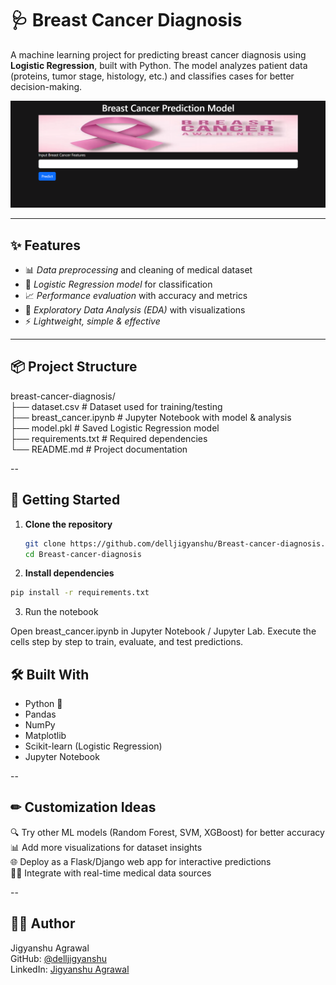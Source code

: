 # 🩺 Breast Cancer Diagnosis  

A machine learning project for predicting breast cancer diagnosis using **Logistic Regression**, built with Python. The model analyzes patient data (proteins, tumor stage, histology, etc.) and classifies cases for better decision-making.  

![Screenshot](screenshot.png)  

---

## ✨ Features  

- 📊 *Data preprocessing* and cleaning of medical dataset  <br/>
- 🤖 *Logistic Regression model* for classification  <br/>
- 📈 *Performance evaluation* with accuracy and metrics  <br/>
- 🧪 *Exploratory Data Analysis (EDA)* with visualizations  <br/>
- ⚡ *Lightweight, simple & effective*  <br/>

---

## 📦 Project Structure

breast-cancer-diagnosis/ <br/> 
├── dataset.csv # Dataset used for training/testing <br/>
├── breast_cancer.ipynb # Jupyter Notebook with model & analysis <br/>
├── model.pkl # Saved Logistic Regression model <br/>
├── requirements.txt # Required dependencies <br/>
└── README.md # Project documentation <br/>

--

## 🚀 Getting Started  

1. **Clone the repository**  
   ```bash
   git clone https://github.com/delljigyanshu/Breast-cancer-diagnosis.git
   cd Breast-cancer-diagnosis
   ```
2. **Install dependencies**
  ```bash
  pip install -r requirements.txt
```
3. Run the notebook

  Open breast_cancer.ipynb in Jupyter Notebook / Jupyter Lab.
  Execute the cells step by step to train, evaluate, and test predictions.

## 🛠 Built With
- Python 🐍
- Pandas
- NumPy
- Matplotlib
- Scikit-learn (Logistic Regression)
- Jupyter Notebook

--

## ✏ Customization Ideas
🔍 Try other ML models (Random Forest, SVM, XGBoost) for better accuracy <br/>
📊 Add more visualizations for dataset insights <br/>
🌐 Deploy as a Flask/Django web app for interactive predictions <br/>
🧑‍⚕️ Integrate with real-time medical data sources <br/>

--
## 🙋‍♂ Author
 Jigyanshu Agrawal <br/>
GitHub: [@delljigyanshu](https://github.com/delljigyanshu) <br/>
LinkedIn: [Jigyanshu Agrawal](https://www.linkedin.com/in/jigyanshu-agrawal?utm_source=share&utm_campaign=share_via&utm_content=profile&utm_medium=android_app )
